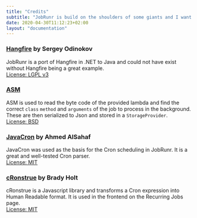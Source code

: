 ```yaml
---
title: "Credits"
subtitle: "JobRunr is build on the shoulders of some giants and I want to give them credit where credit's due."
date: 2020-04-30T11:12:23+02:00
layout: "documentation"
---
```


### [Hangfire](https://www.hangfire.io) by Sergey Odinokov
JobRunr is a port of Hangfire in .NET to Java and could not have exist without Hangfire being a great example.<br>
[License: LGPL v3](https://github.com/HangfireIO/Hangfire/blob/master/LICENSE.md)


### [ASM](https://asm.ow2.io/)
ASM is used to read the byte code of the provided lambda and find the correct `class` `method` and `arguments` of the job to process in the background. These are then serialized to Json and stored in a `StorageProvider`.<br>
[License: BSD](https://asm.ow2.io/license.html)


### [JavaCron](https://github.com/asahaf/javacron) by Ahmed AlSahaf
JavaCron was used as the basis for the Cron scheduling in JobRunr. It is a great and well-tested Cron parser.<br>
[License: MIT](https://github.com/asahaf/javacron/blob/master/LICENSE)


### [cRonstrue](https://github.com/bradymholt/cRonstrue) by Brady Holt
cRonstrue is a Javascript library and transforms a Cron expression into Human Readable format. It is used in the frontend on the Recurring Jobs page.<br>
[License: MIT](https://github.com/bradymholt/cRonstrue/blob/master/LICENSE)